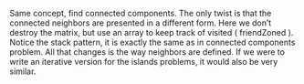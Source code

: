 ​Same concept, find connected components. The only twist is that the connected neighbors are presented in a different form. Here we don’t destroy the matrix, but use an array to keep track of visited ( friendZoned ). Notice the stack pattern, it is exactly the same as in connected components problem. All that changes is the way neighbors are defined. If we were to write an iterative version for the islands problems, it would also be very similar.
